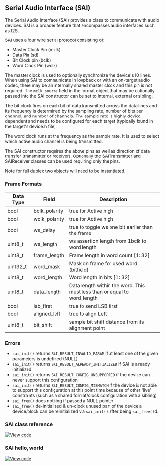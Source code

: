 ## Serial Audio Interface (SAI)

The Serial Audio Interface (SAI) provides a class to communicate with audio devices. SAI is a broader feature that encompasses audio interfaces such as I2S.

SAI uses a four wire serial protocol consisting of:
  * Master Clock Pin  (mclk)
  * Data Pin          (sd)
  * Bit Clock pin     (bclk)
  * Word Clock Pin    (wclk)

The master clock is used to optionally synchronize the device's IO lines. When using SAI to communicate in loopback or with an on-target audio codec, there may be an internally shared master clock and this pin is not required. The `mclk_source` field in the format object that may be optionally passed into the SAI constructor can be set to internal, external or sibling.

The bit clock fires on each bit of data transmitted across the data lines and its frequency is determined by the sampling rate, number of bits per channel, and number of channels. The sample rate is highly device dependent and needs to be configured for each target (typically found in the target's device.h file).

The word clock runs at the frequency as the sample rate. It is used to select which active audio channel is being transmitted.

The SAI constructor requires the above pins as well as direction of data transfer (transmitter or receiver). Optionally the SAITransmitter and SAIReceiver classes can be used requiring only the pins.

Note for full duplex two objects will need to be instantiated.

### Frame Formats
| Data Type | Field | Description |
|-----------|-------|-------------|
| bool      | bclk_polarity | true for Active high                                                     |
| bool      | wclk_polarity | true for Active high                                                     |
| bool      | ws_delay      | true to toggle ws one bit earlier than the frame                         |
| uint8_t   | ws_length     | ws assertion length from 1bclk to word length                            |
| uint8_t   | frame_length  | Frame length in word count [1: 32]                                       |
| uint32_t  | word_mask     | Mask on frame for used word (bitfield)                                   |
| uint8_t   | word_length   | Word length in bits [1: 32]                                              |
| uint8_t   | data_length   | Data length within the word. This must less than or equal to word_length |
| bool      | lsb_first     | true to send LSB first                                                   |
| bool      | aligned_left  | true to align Left                                                       |
| uint8_t   | bit_shift     | sample bit shift distance from its alignment point                       |

### Errors

 * `sai_init()` returns `SAI_RESULT_INVALID_PARAM`  if at least one of the given parameters is undefined (NULL)
 * `sai_init()` returns `SAI_RESULT_ALREADY_INITIALIZED` if SAI is already initialized
 * `sai_init()` returns `SAI_RESULT_CONFIG_UNSUPPORTED` if the device can never support this configuration
 * `sai_init()` returns `SAI_RESULT_CONFIG_MISMATCH` if the device is not able to support this configuration at this point time because of other 'live' constraints
 (such as a shared format/clock configuration with a sibling)
 * `sai_free()` does nothing if passed a NULL pointer
 * `sai_free()` de-initialized & un-clock unused part of the device a device/block can be reinitialized via `sai_init()` after being `sai_free()`d.

### SAI class reference

[![View code](https://www.mbed.com/embed/?type=library)](http://os-doc-builder.test.mbed.com/docs/development/mbed-os-api-doxy/classmbed_1_1_sai.html)

### SAI hello, world

[![View code](https://www.mbed.com/embed/?url=https://os.mbed.com/teams/mbed_example/code/SAI_HelloWorld/)](https://os.mbed.com/teams/mbed_example/code/SAI_HelloWorld/file/fa13d56ff9ff/main.cpp)

